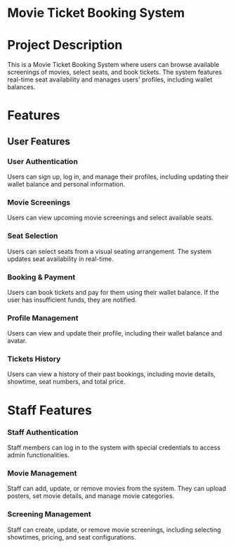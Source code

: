 # Movie Ticket Booking System


# Project Description
This is a Movie Ticket Booking System where users can browse available screenings of movies, select seats, and book tickets. The system features real-time seat availability and manages users' profiles, including wallet balances.

# Features
## User Features
### User Authentication
Users can sign up, log in, and manage their profiles, including updating their wallet balance and personal information.

### Movie Screenings
Users can view upcoming movie screenings and select available seats.

### Seat Selection
Users can select seats from a visual seating arrangement. The system updates seat availability in real-time.

### Booking & Payment
Users can book tickets and pay for them using their wallet balance. If the user has insufficient funds, they are notified.


### Profile Management
Users can view and update their profile, including their wallet balance and avatar.

### Tickets History
Users can view a history of their past bookings, including movie details, showtime, seat numbers, and total price.

# Staff Features

### Staff Authentication
Staff members can log in to the system with special credentials to access admin functionalities.

### Movie Management
Staff can add, update, or remove movies from the system. They can upload posters, set movie details, and manage movie categories.

### Screening Management
Staff can create, update, or remove movie screenings, including selecting showtimes, pricing, and seat configurations.






